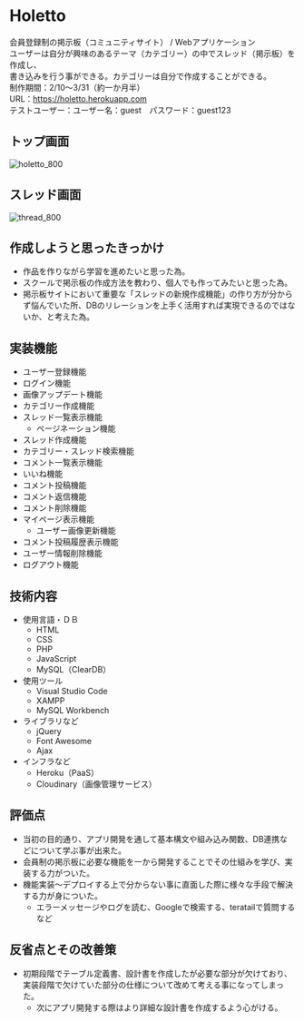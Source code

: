 # Holetto
会員登録制の掲示板（コミュニティサイト） / Webアプリケーション  
ユーザーは自分が興味のあるテーマ（カテゴリー）の中でスレッド（掲示板）を作成し、  
書き込みを行う事ができる。カテゴリーは自分で作成することができる。  
制作期間：2/10～3/31（約一か月半）  
URL：https://holetto.herokuapp.com  
テストユーザー：ユーザー名：guest　パスワード：guest123
## トップ画面
![holetto_800](https://user-images.githubusercontent.com/46701811/55288106-bc1ecb00-53ed-11e9-9d3d-4320d75f37e3.png)
## スレッド画面
![thread_800](https://user-images.githubusercontent.com/46701811/55288157-51ba5a80-53ee-11e9-92e9-94e0130d183a.png)
## 作成しようと思ったきっかけ
- 作品を作りながら学習を進めたいと思った為。
- スクールで掲示板の作成方法を教わり、個人でも作ってみたいと思った為。
- 掲示板サイトにおいて重要な「スレッドの新規作成機能」の作り方が分からず悩んでいた所、DBのリレーションを上手く活用すれば実現できるのではないか、と考えた為。 
## 実装機能
- ユーザー登録機能
- ログイン機能
- 画像アップデート機能
- カテゴリー作成機能
- スレッド一覧表示機能
  - ページネーション機能
- スレッド作成機能
- カテゴリー・スレッド検索機能
- コメント一覧表示機能
- いいね機能
- コメント投稿機能
- コメント返信機能
- コメント削除機能
- マイページ表示機能
   - ユーザー画像更新機能
- コメント投稿履歴表示機能
- ユーザー情報削除機能
- ログアウト機能
## 技術内容
- 使用言語・ＤＢ
  - HTML
  - CSS
  - PHP
  - JavaScript
  - MySQL（ClearDB）
- 使用ツール
  - Visual Studio Code
  - XAMPP
  - MySQL Workbench
- ライブラリなど
  - jQuery
  - Font Awesome
  - Ajax
- インフラなど
  - Heroku（PaaS）
  - Cloudinary（画像管理サービス）
## 評価点
- 当初の目的通り、アプリ開発を通して基本構文や組み込み関数、DB連携などについて学ぶ事が出来た。
- 会員制の掲示板に必要な機能を一から開発することでその仕組みを学び、実装する力がついた。
- 機能実装～デプロイする上で分からない事に直面した際に様々な手段で解決する力が身についた。
  - エラーメッセージやログを読む、Googleで検索する、teratailで質問するなど
## 反省点とその改善策
- 初期段階でテーブル定義書、設計書を作成したが必要な部分が欠けており、実装段階で欠けていた部分の仕様について改めて考える事になってしまった。
  - 次にアプリ開発する際はより詳細な設計書を作成するよう心がける。
